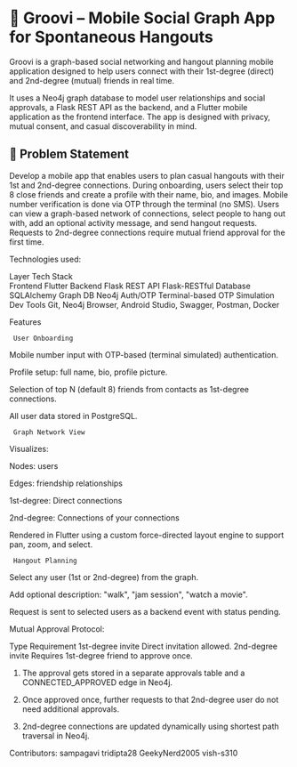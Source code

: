 # 📱 Groovi – Mobile Social Graph App for Spontaneous Hangouts

Groovi is a graph-based social networking and hangout planning mobile application designed to help users connect with their 1st-degree (direct) and 2nd-degree (mutual) friends in real time.

It uses a Neo4j graph database to model user relationships and social approvals, a Flask REST API as the backend, and a Flutter mobile application as the frontend interface. The app is designed with privacy, mutual consent, and casual discoverability in mind.

## 🧩 Problem Statement

Develop a mobile app that enables users to plan casual hangouts with their 1st and 2nd-degree connections. During onboarding, users select their top 8 close friends and create a profile with their name, bio, and images. Mobile number verification is done via OTP through the terminal (no SMS). Users can view a graph-based network of connections, select people to hang out with, add an optional activity message, and send hangout requests. Requests to 2nd-degree connections require mutual friend approval for the first time.

Technologies used:

Layer                    Tech Stack             
Frontend                 Flutter
Backend                  Flask
REST API                 Flask-RESTful
Database                 SQLAlchemy
Graph DB                 Neo4j
Auth/OTP                 Terminal-based OTP Simulation
Dev Tools                Git, Neo4j Browser, Android Studio, Swagger, Postman, Docker

    
 Features
     
     User Onboarding
     
Mobile number input with OTP-based (terminal simulated) authentication.


Profile setup: full name, bio, profile picture.


Selection of top N (default 8) friends from contacts as 1st-degree connections.


All user data stored in PostgreSQL.


     Graph Network View
     
Visualizes:


Nodes: users


Edges: friendship relationships


1st-degree: Direct connections


2nd-degree: Connections of your connections


Rendered in Flutter using a custom force-directed layout engine to support pan, zoom, and select.


     Hangout Planning
     
Select any user (1st or 2nd-degree) from the graph.


Add optional description: "walk", "jam session", "watch a movie".


Request is sent to selected users as a backend event with status pending.


 Mutual Approval Protocol:
 
Type                                 Requirement
1st-degree invite                    Direct invitation allowed.
2nd-degree invite                    Requires 1st-degree friend to approve once.


1. The approval gets stored in a separate approvals table and a CONNECTED_APPROVED edge in Neo4j.


2. Once approved once, further requests to that 2nd-degree user do not need additional approvals.


3. 2nd-degree connections are updated dynamically using shortest path traversal in Neo4j.


Contributors:
sampagavi
tridipta28
GeekyNerd2005
vish-s310
